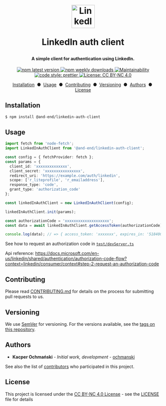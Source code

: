 <h1 align='center'>
  <br>
  <a align='center' href='https://docs.microsoft.com/en-us/linkedin/shared/authentication/authorization-code-flow?context=linkedin/consumer/context'>
    <img src='https://content.linkedin.com/content/dam/me/business/en-us/amp/brand-site/v2/bg/LI-Bug.svg.original.svg' alt='LinkedIn Logo' width='75' align='center' />
  </a>
  <p align='center'>LinkedIn auth client</p>
</h1>

<h4 align='center'>A simple client for authentication using LinkedIn.</h4>

<p align='center'>
    <a href='https://www.npmjs.com/package/@and-end/linkedin-auth-client/v/latest'>
        <img alt='npm latest version' src='https://img.shields.io/npm/v/@and-end/linkedin-auth-client/latest' />
    </a>
    <a href='https://www.npmjs.com/package/@and-end/linkedin-auth-client/v/latest'>
        <img alt='npm weekly downloads' src='https://img.shields.io/npm/dw/@and-end/linkedin-auth-client' />
    </a>
    <a href='https://codeclimate.com/github/and-end/linkedin-auth-client/maintainability'>
        <img alt='Maintainability' src='https://api.codeclimate.com/v1/badges/9480af563b20557dc776/maintainability' />
    </a>
    <a href='https://github.com/prettier/prettier'>
        <img alt='code style: prettier' src='https://img.shields.io/badge/code_style-prettier-ff69b4.svg' />
    </a>
    <a href='https://creativecommons.org/licenses/by-nc/4.0/'>
        <img alt='License: CC BY-NC 4.0' src='https://img.shields.io/npm/l/@and-end/linkedin-auth-client' />
    </a>
</p>

<p align='center'>
  <a href='#installation'>Installation</a>&nbsp;&nbsp;●&nbsp;
  <a href='#usage'>Usage</a>&nbsp;&nbsp;●&nbsp;
  <a href='#contributing'>Contributing</a>&nbsp;&nbsp;●&nbsp;
  <a href='#versioning'>Versioning</a>&nbsp;&nbsp;●&nbsp;
  <a href='#authors'>Authors</a>&nbsp;&nbsp;●&nbsp;
  <a href='#license'>License</a>
</p>

## Installation

```bash
$ npm install @and-end/linkedin-auth-client
```

## Usage

```typescript
import fetch from 'node-fetch';
import LinkedInAuthClient from '@and-end/linkedin-auth-client';

const config = { fetchProvider: fetch };
const params = {
  client_id: 'xxxxxxxxxxxxxx',
  client_secret: 'xxxxxxxxxxxxxxxx',
  redirect_uri: 'https://example.com/auth/linkedin',
  scope: ['r_liteprofile', 'r_emailaddress'],
  response_type: 'code',
  grant_type: 'authorization_code'
};

const linkedInAuthClient = new LinkedInAuthClient(config);

linkedInAuthClient.init(params);

const authorizationCode = 'xxxxxxxxxxxxxxxxxxxx';
const data = await linkedInAuthClient.getAccessToken(authorizationCode);

console.log(data); // => { access_token: 'xxxxxxx', expires_in: '5184000' }
```

See how to request an authorization code in [`test/devServer.ts`](test/devServer.ts)

Api reference: https://docs.microsoft.com/en-us/linkedin/shared/authentication/authorization-code-flow?context=linkedin/consumer/context#step-2-request-an-authorization-code

## Contributing

Please read [CONTRIBUTING.md](CONTRIBUTING.md) for details on the process for submitting pull requests to us.

## Versioning

We use [SemVer](http://semver.org/) for versioning. For the versions available, see the [tags on this repository](https://github.com/and-end/linkedin-auth-client/tags).

## Authors

- **Kacper Ochmański** - _Initial work, development_ - [ochmanski](https://github.com/ochmanski)

See also the list of [contributors](https://github.com/and-end/linkedin-auth-client/contributors) who participated in this project.

## License

This project is licensed under the [CC BY-NC 4.0 License](https://creativecommons.org/licenses/by-nc/4.0/deed.en) - see the [LICENSE](LICENSE) file for details
